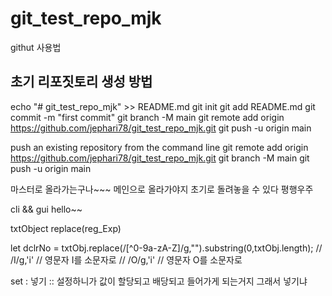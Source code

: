 # git_test_repo_mjk
githut 사용법
## 초기 리포짓토리 생성 방법
echo "# git_test_repo_mjk" >> README.md
git init
git add README.md
git commit -m "first commit"
git branch -M main
git remote add origin https://github.com/jephari78/git_test_repo_mjk.git
git push -u origin main


push an existing repository from the command line
git remote add origin https://github.com/jephari78/git_test_repo_mjk.git
git branch -M main
git push -u origin main

마스터로 올라가는구나~~~
메인으로 올라가야지
초기로 돌려놓을 수 있다
평행우주

cli && gui
hello~~

txtObject
replace(reg_Exp)

let dclrNo = txtObj.replace(/[^0-9a-zA-Z]/g,"").substring(0,txtObj.length);
// /I/g,'i'   // 영문자 I를 소문자로
// /O/g,'i'   // 영문자 O를 소문자로

set : 넣기 :: 설정하니가 값이 할당되고 배당되고 들어가게 되는거지 그래서 넣기냐
